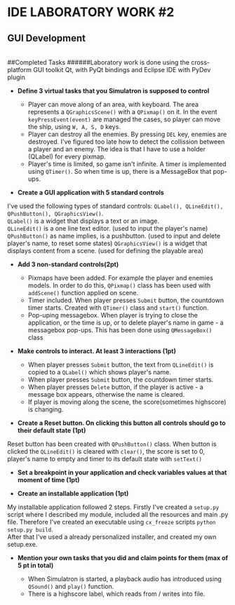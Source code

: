IDE LABORATORY WORK #2
======================

GUI Development
---------------

<br>
##Completed Tasks
######Laboratory work is done using the cross-platform GUI toolkit Qt, with PyQt bindings and Eclipse IDE with PyDev plugin

   - **Define 3 virtual tasks that you Simulatron is supposed to control**

     - Player can move along of an area, with keyboard.
      The area represents a `QGraphicsScene()` with a `QPixmap()` on it. In the event `keyPressEvent(event)` are managed the cases, so player can move the ship, using `W, A, S, D` keys.
     - Player can destroy all the enemies. 
      By pressing `DEL` key, enemies are destroyed. I've figured too late how to detect the collission between a player and an enemy.
      The idea is that I have to use a holder (QLabel) for every pixmap.
     - Player's time is limited, so game isn't infinite.
      A timer is implemented using `QTimer()`. So when time is up, there is a MessageBox that pop-ups.

   - **Create a GUI application with 5 standard controls**

I've used the following types of standard controls: `QLabel(), QLineEdit(), QPushButton(), QGraphicsView()`.<br>
`QLabel()` is a widget that displays a text or an image. <br>
`QLineEdit()` is a one line text editor. (used to input the player's name)
`QPushButton()` as name implies, is a pushbutton. (used to input and delete player's name, to reset some states)
`QGraphicsView()` is a widget that displays content from a scene. (used for defining the playable area)

   - **Add 3 non-standard controls(2pt)**

     - Pixmaps have been added. For example the player and enemies models. In order to do this, `QPixmap()` class has been used with `addScene()` function applied on scene.
     - Timer included. When player presses `Submit` button, the countdown timer starts. Created with `QTimer()` class and `start()` function.
     - Pop-uping messagebox. When player is trying to close the application, or the time is up, or to delete player's name in game - a messagebox pop-ups. This has been done using `QMessageBox()` class

   - **Make controls to interact. At least 3 interactions (1pt)**

     - When player presses `Submit` button, the text from `QLineEdit()` is copied to a `QLabel()` which shows player's name.
     - When player presses `Submit` button, the countdown timer starts.
     - When player presses `Delete` button, if the player is active - a message box appears, otherwise the name is cleared.
     - If player is moving along the scene, the score(sometimes highscore) is changing.

   - **Create a Reset button. On clicking this button all controls should go to their default state (1pt)**

Reset button has been created with `QPushButton()` class. When button is clicked the `QLineEdit()` is cleared with `clear()`, the score is set to 0, player's name to empty and timer to its default state  with `setText()`

   - **Set a breakpoint in your application and check variables values at that moment of time (1pt)**

   - **Create an installable application (1pt)**

My installable application followed 2 steps. Firstly I've created a `setup.py` script where I described my module, included all the resources and main .py file. Therefore I've created an executable using `cx_freeze` scripts `python setup.py build`. <br>
After that I've used a already personalized installer, and created my own setup.exe.

   - **Mention your own tasks that you did and claim points for them (max of 5 pt in total)**

     - When Simulatron is started, a playback audio has introduced using `QSound()` and `play()` function.
     - There is a highscore label, which reads from / writes into file.


